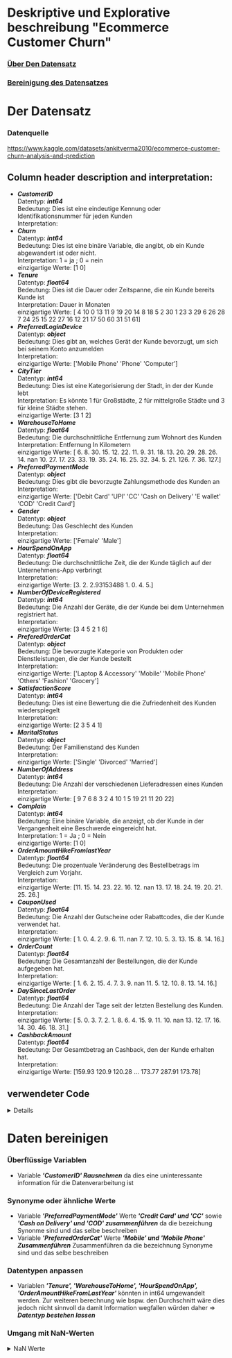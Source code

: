 # Deskriptive und Explorative beschreibung "Ecommerce Customer Churn"


### [Über Den Datensatz](#der-datensatz)
### [Bereinigung des Datensatzes](#daten-bereinigen)

# Der Datensatz

### Datenquelle
https://www.kaggle.com/datasets/ankitverma2010/ecommerce-customer-churn-analysis-and-prediction


## Column header description and interpretation:
- ***CustomerID*** 
<br>Datentyp: ***int64*** 
<br>Bedeutung: Dies ist eine eindeutige Kennung oder Identifikationsnummer für jeden Kunden 
<br>Interpretation:
- ***Churn*** 
<br>Datentyp: ***int64*** 
<br>Bedeutung: Dies ist eine binäre Variable, die angibt, ob ein Kunde abgewandert ist oder nicht. 
<br>Interpretation: 1 = ja ; 0 = nein
<br>einzigartige Werte: [1 0]
- ***Tenure*** 
<br>Datentyp: ***float64*** 
<br>Bedeutung: Dies ist die Dauer oder Zeitspanne, die ein Kunde bereits Kunde ist 
<br>Interpretation: Dauer in Monaten
<br>einzigartige Werte: [ 4 10  0 13 11  9 19 20 14  8 18  5  2 30  1 23  3 29  6 26 28  7 24 25
 15 22 27 16 12 21 17 50 60 31 51 61]
- ***PreferredLoginDevice*** 
<br>Datentyp: ***object*** 
<br>Bedeutung: Dies gibt an, welches Gerät der Kunde bevorzugt, um sich bei seinem Konto anzumelden
<br>Interpretation:
<br>einzigartige Werte: ['Mobile Phone' 'Phone' 'Computer']
- ***CityTier*** 
<br>Datentyp: ***int64*** 
<br>Bedeutung: Dies ist eine Kategorisierung der Stadt, in der der Kunde lebt <br>Interpretation: Es könnte 1 für Großstädte, 2 für mittelgroße Städte und 3 für kleine Städte stehen.
<br>einzigartige Werte: [3 1 2]
- ***WarehouseToHome*** 
<br>Datentyp: ***float64*** 
<br>Bedeutung: Die durchschnittliche Entfernung zum Wohnort des Kunden
<br>Interpretation: Entfernung In Kilometern
<br>einzigartige Werte: [  6.   8.  30.  15.  12.  22.  11.   9.  31.  18.  13.  20.  29.  28.
  26.  14.  nan  10.  27.  17.  23.  33.  19.  35.  24.  16.  25.  32.
  34.   5.  21. 126.   7.  36. 127.]
- ***PreferredPaymentMode*** 
<br>Datentyp: ***object*** 
<br>Bedeutung: Dies gibt die bevorzugte Zahlungsmethode des Kunden an
<br>Interpretation:
<br>einzigartige Werte: ['Debit Card' 'UPI' 'CC' 'Cash on Delivery' 'E wallet' 'COD' 'Credit Card']
- ***Gender*** 
<br>Datentyp: ***object*** 
<br>Bedeutung: Das Geschlecht des Kunden
<br>Interpretation:
<br>einzigartige Werte: ['Female' 'Male']
- ***HourSpendOnApp*** 
<br>Datentyp: ***float64*** 
<br>Bedeutung: Die durchschnittliche Zeit, die der Kunde täglich auf der Unternehmens-App verbringt
<br>Interpretation:
<br>einzigartige Werte: [3. 2. 2.93153488 1. 0. 4. 5.]
- ***NumberOfDeviceRegistered*** 
<br>Datentyp: ***int64*** 
<br>Bedeutung:  Die Anzahl der Geräte, die der Kunde bei dem Unternehmen registriert hat.
<br>Interpretation:
<br>einzigartige Werte: [3 4 5 2 1 6]
- ***PreferedOrderCat*** 
<br>Datentyp: ***object*** 
<br>Bedeutung: Die bevorzugte Kategorie von Produkten oder Dienstleistungen, die der Kunde bestellt
<br>Interpretation:
<br>einzigartige Werte: ['Laptop & Accessory' 'Mobile' 'Mobile Phone' 'Others' 'Fashion' 'Grocery']
- ***SatisfactionScore*** 
<br>Datentyp: ***int64*** 
<br>Bedeutung: Dies ist eine Bewertung die die Zufriedenheit des Kunden wiederspiegelt
<br>Interpretation:
<br>einzigartige Werte: [2 3 5 4 1]
- ***MaritalStatus*** 
<br>Datentyp: ***object*** 
<br>Bedeutung: Der Familienstand des Kunden
<br>Interpretation:
<br>einzigartige Werte: ['Single' 'Divorced' 'Married']
- ***NumberOfAddress*** 
<br>Datentyp: ***int64*** 
<br>Bedeutung: Die Anzahl der verschiedenen Lieferadressen eines Kunden
<br>Interpretation:
<br>einzigartige Werte: [ 9  7  6  8  3  2  4 10  1  5 19 21 11 20 22]
- ***Complain*** 
<br>Datentyp: ***int64*** 
<br>Bedeutung: Eine binäre Variable, die anzeigt, ob der Kunde in der Vergangenheit eine Beschwerde eingereicht hat.
<br>Interpretation: 1 = Ja ; 0 = Nein
<br>einzigartige Werte: [1 0]
- ***OrderAmountHikeFromlastYear*** 
<br>Datentyp: ***float64*** 
<br>Bedeutung: Die prozentuale Veränderung des Bestellbetrags im Vergleich zum Vorjahr.
<br>Interpretation:
<br>einzigartige Werte: [11. 15. 14. 23. 22. 16. 12. nan 13. 17. 18. 24. 19. 20. 21. 25. 26.]
- ***CouponUsed*** 
<br>Datentyp: ***float64*** 
<br>Bedeutung: Die Anzahl der Gutscheine oder Rabattcodes, die der Kunde verwendet hat.
<br>Interpretation:
<br>einzigartige Werte: [ 1.  0.  4.  2.  9.  6. 11. nan  7. 12. 10.  5.  3. 13. 15.  8. 14. 16.]
- ***OrderCount*** 
<br>Datentyp: ***float64*** 
<br>Bedeutung:  Die Gesamtanzahl der Bestellungen, die der Kunde aufgegeben hat.<br>Interpretation:
<br>einzigartige Werte: [ 1.  6.  2. 15.  4.  7.  3.  9. nan 11.  5. 12. 10.  8. 13. 14. 16.]
- ***DaySinceLastOrder*** 
<br>Datentyp: ***float64*** 
<br>Bedeutung: Die Anzahl der Tage seit der letzten Bestellung des Kunden.<br>Interpretation:
<br>einzigartige Werte: [ 5.  0.  3.  7.  2.  1.  8.  6.  4. 15.  9. 11. 10. nan 13. 12. 17. 16. 14. 30. 46. 18. 31.]
- ***CashbackAmount*** 
<br>Datentyp: ***float64*** 
<br>Bedeutung: Der Gesamtbetrag an Cashback, den der Kunde erhalten hat.<br>Interpretation:
<br>einzigartige Werte: [159.93 120.9  120.28 ... 173.77 287.91 173.78]

## verwendeter Code
<details>

```python
# Variable und Datentyp usw. für jede Variable auszugeben
for column in df.columns:
    print(f"- ***{column}*** <br>Datentyp: ***{df[column].dtype}*** <br>Bedeutung: <br>Interpretation:")
```

```python
# Jeden einzigartigen Wert einer Variablen ausgeben
for column_header in df.columns:
    print(f"{column_header}  <br>einzigartige Werte: {df[column_header].unique()}")
```
</details>


# Daten bereinigen
### Überflüssige Variablen 
- Variable ***'CustomerID' Rausnehmen*** da dies eine uninteressante information für die Datenverarbeitung ist
### Synonyme oder ähnliche Werte
- Variable ***'PreferredPaymentMode'*** Werte ***'Credit Card' und 'CC'*** sowie ***'Cash on Delivery' und 'COD' zusammenführen*** da die bezeichung Synonme sind und das selbe beschreiben
- Variable ***'PreferredOrderCat'*** Werte ***'Mobile' und 'Mobile Phone' Zusammenführen*** Zusammenführen da die bezeichnung Synonyme sind und das selbe beschreiben
### Datentypen anpassen
- Variablen ***'Tenure', 'WarehouseToHome', 'HourSpendOnApp', 'OrderAmountHikeFromLastYear'*** könnten in int64 umgewandelt werden. Zur weiteren berechnung wie bspw. den Durchschnitt wäre dies jedoch nicht sinnvoll da damit Information wegfallen würden daher => ***Datentyp bestehen lassen***
### Umgang mit NaN-Werten

<details>
<summary>NaN Werte</summary>
CustomerID =                      0<br>
Churn =                           0<br>
Tenure =                        264<br>
PreferredLoginDevice =            0<br>
CityTier =                        0<br>
WarehouseToHome =               251<br>
PreferredPaymentMode =            0<br>
Gender =                          0<br>
HourSpendOnApp =                255<br>
NumberOfDeviceRegistered =        0<br>
PreferedOrderCat =                0<br>
SatisfactionScore =               0<br>
MaritalStatus =                   0<br>
NumberOfAddress =                 0<br>
Complain =                        0<br>
OrderAmountHikeFromlastYear =   265<br>
CouponUsed =                    256<br>
OrderCount =                    258<br>
 
<details>

```python
#Überflüssige Variablen entfernen

# axis=1 => axis ist ein Parameter in Pandas, der angibt,  entlang welcher Achse eine Operation in einem DataFrame oder einer Series durchgeführt werden soll. axis=0 bezieht sich auf die Zeilenachse, und axis=1 bezieht sich auf die Spaltenachse. 
df.drop('CustomerID', axis=1, inplace=True)
```

```python
# Die Werte 'Mobile Phone' und 'Phone' der Variable 'PreferredLoginDevice' unter 'Mobile Device' zusammengeführt
df['PreferredLoginDevice'].replace(['Mobile Phone', 'Phone'], 'Mobile Device', inplace=True)
```

```Python
# NaN Werte ermitteln
df.isnull().sum()
```

```python
# NaN Werte ersetzen
for column in df:
    if df[column].dtype == object:
        continue
    # fillna() => umgang mit NaN werten
    # Inplace = True => gibt fest das dies über die Codezeile hinaus bestehen bleiben soll der Datensatz also fest verändert wird
    df[column].fillna(df[column].median(), inplace=True)
```
</details>